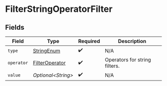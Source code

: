 # FilterStringOperatorFilter


## Fields

| Field                                                       | Type                                                        | Required                                                    | Description                                                 |
| ----------------------------------------------------------- | ----------------------------------------------------------- | ----------------------------------------------------------- | ----------------------------------------------------------- |
| `type`                                                      | [StringEnum](../../models/components/StringEnum.md)         | :heavy_check_mark:                                          | N/A                                                         |
| `operator`                                                  | [FilterOperator](../../models/components/FilterOperator.md) | :heavy_check_mark:                                          | Operators for string filters.                               |
| `value`                                                     | *Optional\<String>*                                         | :heavy_check_mark:                                          | N/A                                                         |